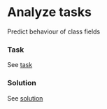 # Analyze tasks

Predict behaviour of class fields

### Task

See [task](./task.py)

### Solution

See [solution](./solution.py)
